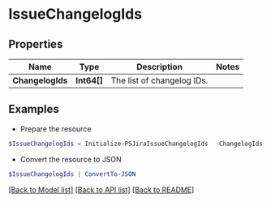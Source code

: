 # IssueChangelogIds
## Properties

Name | Type | Description | Notes
------------ | ------------- | ------------- | -------------
**ChangelogIds** | **Int64[]** | The list of changelog IDs. | 

## Examples

- Prepare the resource
```powershell
$IssueChangelogIds = Initialize-PSJiraIssueChangelogIds  -ChangelogIds null
```

- Convert the resource to JSON
```powershell
$IssueChangelogIds | ConvertTo-JSON
```

[[Back to Model list]](../README.md#documentation-for-models) [[Back to API list]](../README.md#documentation-for-api-endpoints) [[Back to README]](../README.md)

